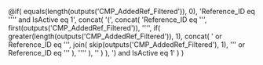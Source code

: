 @if(
  equals(length(outputs('CMP_AddedRef_Filtered')), 0),
  'Reference_ID eq '''' and IsActive eq 1',
  concat(
    '(',
    concat(
      'Reference_ID eq ''',
      first(outputs('CMP_AddedRef_Filtered')),
      '''',
      if(
        greater(length(outputs('CMP_AddedRef_Filtered')), 1),
        concat(
          ' or Reference_ID eq ''',
          join(
            skip(outputs('CMP_AddedRef_Filtered'), 1),
            ''' or Reference_ID eq '''
          ),
          ''''
        ),
        ''
      )
    ),
    ') and IsActive eq 1'
  )
)
